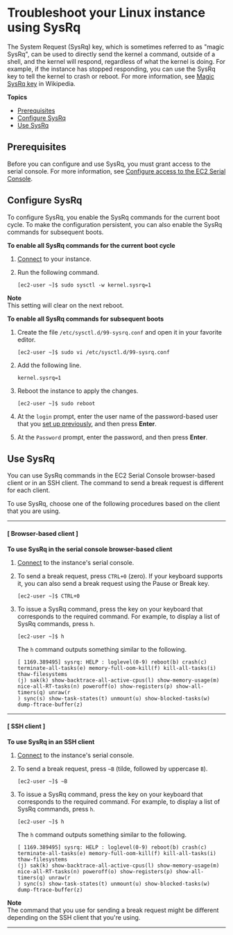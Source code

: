 # Troubleshoot your Linux instance using SysRq<a name="SysRq"></a>

The System Request \(SysRq\) key, which is sometimes referred to as "magic SysRq", can be used to directly send the kernel a command, outside of a shell, and the kernel will respond, regardless of what the kernel is doing\. For example, if the instance has stopped responding, you can use the SysRq key to tell the kernel to crash or reboot\. For more information, see [Magic SysRq key](https://en.wikipedia.org/wiki/Magic_SysRq_key) in Wikipedia\.

**Topics**
+ [Prerequisites](#sysrq-prerequisites)
+ [Configure SysRq](#configure-sysrq)
+ [Use SysRq](#use-sysrq)

## Prerequisites<a name="sysrq-prerequisites"></a>

Before you can configure and use SysRq, you must grant access to the serial console\. For more information, see [Configure access to the EC2 Serial Console](configure-access-to-serial-console.md)\.

## Configure SysRq<a name="configure-sysrq"></a>

To configure SysRq, you enable the SysRq commands for the current boot cycle\. To make the configuration persistent, you can also enable the SysRq commands for subsequent boots\.

**To enable all SysRq commands for the current boot cycle**

1. [Connect](AccessingInstances.md) to your instance\.

1. Run the following command\.

   ```
   [ec2-user ~]$ sudo sysctl -w kernel.sysrq=1
   ```
**Note**  
This setting will clear on the next reboot\.

**To enable all SysRq commands for subsequent boots**

1. Create the file `/etc/sysctl.d/99-sysrq.conf` and open it in your favorite editor\.

   ```
   [ec2-user ~]$ sudo vi /etc/sysctl.d/99-sysrq.conf
   ```

1. Add the following line\.

   ```
   kernel.sysrq=1
   ```

1. Reboot the instance to apply the changes\.

   ```
   [ec2-user ~]$ sudo reboot
   ```

1. At the `login` prompt, enter the user name of the password\-based user that you [set up previously](configure-access-to-serial-console.md#set-user-password), and then press **Enter**\.

1. At the `Password` prompt, enter the password, and then press **Enter**\.

## Use SysRq<a name="use-sysrq"></a>

You can use SysRq commands in the EC2 Serial Console browser\-based client or in an SSH client\. The command to send a break request is different for each client\.

To use SysRq, choose one of the following procedures based on the client that you are using\.

------
#### [ Browser\-based client ]

**To use SysRq in the serial console browser\-based client**

1. [Connect](connect-to-serial-console.md) to the instance's serial console\.

1. To send a break request, press `CTRL+0` \(zero\)\. If your keyboard supports it, you can also send a break request using the Pause or Break key\.

   ```
   [ec2-user ~]$ CTRL+0
   ```

1. To issue a SysRq command, press the key on your keyboard that corresponds to the required command\. For example, to display a list of SysRq commands, press `h`\.

   ```
   [ec2-user ~]$ h
   ```

   The `h` command outputs something similar to the following\.

   ```
   [ 1169.389495] sysrq: HELP : loglevel(0-9) reboot(b) crash(c) terminate-all-tasks(e) memory-full-oom-kill(f) kill-all-tasks(i) thaw-filesystems
   (j) sak(k) show-backtrace-all-active-cpus(l) show-memory-usage(m) nice-all-RT-tasks(n) poweroff(o) show-registers(p) show-all-timers(q) unraw(r
   ) sync(s) show-task-states(t) unmount(u) show-blocked-tasks(w) dump-ftrace-buffer(z)
   ```

------
#### [ SSH client ]

**To use SysRq in an SSH client**

1. [Connect](connect-to-serial-console.md) to the instance's serial console\.

1. To send a break request, press `~B` \(tilde, followed by uppercase `B`\)\.

   ```
   [ec2-user ~]$ ~B
   ```

1. To issue a SysRq command, press the key on your keyboard that corresponds to the required command\. For example, to display a list of SysRq commands, press `h`\.

   ```
   [ec2-user ~]$ h
   ```

   The `h` command outputs something similar to the following\.

   ```
   [ 1169.389495] sysrq: HELP : loglevel(0-9) reboot(b) crash(c) terminate-all-tasks(e) memory-full-oom-kill(f) kill-all-tasks(i) thaw-filesystems
   (j) sak(k) show-backtrace-all-active-cpus(l) show-memory-usage(m) nice-all-RT-tasks(n) poweroff(o) show-registers(p) show-all-timers(q) unraw(r
   ) sync(s) show-task-states(t) unmount(u) show-blocked-tasks(w) dump-ftrace-buffer(z)
   ```
**Note**  
The command that you use for sending a break request might be different depending on the SSH client that you're using\.

------